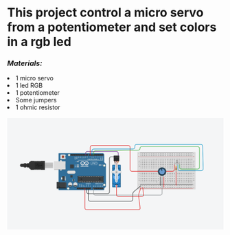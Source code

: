 <h1>This project control a micro servo from a potentiometer and set colors in a rgb led</h1>

*<h3>Materials:</h3>*
  <li>1 micro servo</li>
  <li>1 led RGB</li>
  <li>1 potentiometer</li>
  <li>Some jumpers</li>
  <li>1 ohmic resistor</li>
<br>
<img src="images/tinkercad_project.png">
